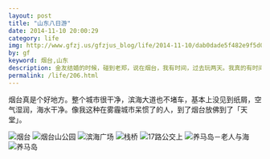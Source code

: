 ```yaml
---
layout: post
title: "山东八日游"
date: 2014-11-10 20:00:29
category: life
img: http://www.gfzj.us/gfzjus_blog/life/2014-11-10/dab0dade5f482e9f5d042277ee733248.jpg
by: gf
keyword: 烟台,山东
description: 金友结婚的时候，碰到老郑，说在烟台，我有时间，过去玩两天。我真的有时间，于是直接杀过去了，然后又去了临沂看zj。最后回济南，用时8天。
permalink: /life/206.html
---
```

烟台真是个好地方。整个城市很干净，滨海大道也不堵车，基本上没见到纸屑，空气湿润，海水干净。像我这种在雾霾城市呆惯了的人，到了烟台放佛到了「天堂」。

![烟台][dab0dade5f482e9f5d042277ee733248.jpg] ![烟台山公园][c41aa96db31626702ffe28846f802eba.jpg] ![滨海广场][07ba22ae889c6c97abc01748b012787f.jpg] ![栈桥][b51f69f74fea446ffa96133fda0c630e.jpg] ![17路公交上][17] ![养马岛－老人与海][71c069a764a1dd3002bf9a548c03f47a.jpg] ![养马岛][86d5f1a4dcb8cb4e878c96ab563d492e.jpg]


[dab0dade5f482e9f5d042277ee733248.jpg]: http://www.gfzj.us/gfzjus_blog/life/2014-11-10/dab0dade5f482e9f5d042277ee733248.jpg
[c41aa96db31626702ffe28846f802eba.jpg]: http://www.gfzj.us/gfzjus_blog/life/2014-11-10/c41aa96db31626702ffe28846f802eba.jpg
[07ba22ae889c6c97abc01748b012787f.jpg]: http://www.gfzj.us/gfzjus_blog/life/2014-11-10/07ba22ae889c6c97abc01748b012787f.jpg
[b51f69f74fea446ffa96133fda0c630e.jpg]: http://www.gfzj.us/gfzjus_blog/life/2014-11-10/b51f69f74fea446ffa96133fda0c630e.jpg
[17]: http://www.gfzj.us/gfzjus_blog/life/2014-11-10/25ea57aed5020c06c47f76a3a8660dd5.jpg
[71c069a764a1dd3002bf9a548c03f47a.jpg]: http://www.gfzj.us/gfzjus_blog/life/2014-11-10/71c069a764a1dd3002bf9a548c03f47a.jpg
[86d5f1a4dcb8cb4e878c96ab563d492e.jpg]: http://www.gfzj.us/gfzjus_blog/life/2014-11-10/86d5f1a4dcb8cb4e878c96ab563d492e.jpg
